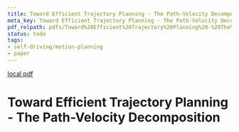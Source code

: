 ```yaml
---
title: Toward Efficient Trajectory Planning - The Path-Velocity Decomposition
meta_key: Toward Efficient Trajectory Planning - The Path-Velocity Decomposition
pdf_relpath: pdfs/Toward%20Efficient%20Trajectory%20Planning%20-%20The%20Path-Velocity%20Decomposition.pdf
status: todo
tags:
- self-driving/motion-planning
- paper
---
```


[local pdf](../../../pdfs/Toward%20Efficient%20Trajectory%20Planning%20-%20The%20Path-Velocity%20Decomposition.pdf)

# Toward Efficient Trajectory Planning - The Path-Velocity Decomposition
